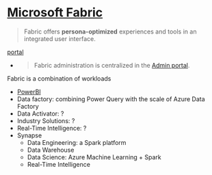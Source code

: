 # [Microsoft Fabric](https://learn.microsoft.com/en-us/fabric/get-started/microsoft-fabric-overview)
> Fabric offers **persona-optimized** experiences and tools in an integrated user interface.
 
[portal](https://app.fabric.microsoft.com/)
- > Fabric administration is centralized in the [Admin portal](https://app.fabric.microsoft.com/admin-portal/tenantSettings).


Fabric is a combination of workloads
- [PowerBI](https://github.com/davidkhala/power/tree/main/bi)
- Data factory: combining Power Query with the scale of Azure Data Factory
- Data Activator: ?
- Industry Solutions: ?
- Real-Time Intelligence: ?
- Synapse
  - Data Engineering: a Spark platform
  - Data Warehouse
  - Data Science: Azure Machine Learning + Spark
  - Real-Time Intelligence 
